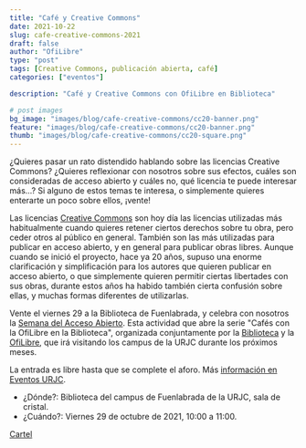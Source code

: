 ```yaml
---
title: "Café y Creative Commons"
date: 2021-10-22
slug: cafe-creative-commons-2021
draft: false
author: "OfiLibre"
type: "post"
tags: [Creative Commons, publicación abierta, café]
categories: ["eventos"]

description: "Café y Creative Commons con OfiLibre en Biblioteca"

# post images 
bg_image: "images/blog/cafe-creative-commons/cc20-banner.png"
feature: "images/blog/cafe-creative-commons/cc20-banner.png"
thumb: "images/blog/cafe-creative-commons/cc20-square.png"
---
```




¿Quieres pasar un rato distendido hablando sobre las licencias Creative Commons? ¿Quieres reflexionar con nosotros sobre sus efectos, cuáles son consideradas de acceso abierto y cuáles no, qué licencia te puede interesar más...? Si alguno de estos temas te interesa, o simplemente quieres enterarte un poco sobre ellos, ¡vente!

Las licencias [Creative Commons](https://creativecommons.org/) son hoy día las licencias utilizadas más habitualmente cuando quieres retener ciertos derechos sobre tu obra, pero ceder otros al público en general. También son las más utilizadas para publicar en acceso abierto, y en general para publicar obras libres. Aunque cuando se inició el proyecto, hace ya 20 años, supuso una enorme clarificación y simplificación para los autores que quieren publicar en acceso abierto, o que simplemente quieren permitir ciertas libertades con sus obras, durante estos años ha habido también cierta confusión sobre ellas, y muchas formas diferentes de utilizarlas.

Vente el viernes 29 a la Biblioteca de Fuenlabrada, y celebra con nosotros la [Semana del Acceso Abierto](http://www.openaccessweek.org/). Esta actividad que abre la serie "Cafés con la OfiLibre en la Biblioteca", organizada conjuntamente por la [Biblioteca](https://www.urjc.es/estudiar-en-la-urjc/biblioteca) y la [OfiLibre](https://ofilibre.gitlab.io/), que irá visitando los campus de la URJC durante los próximos meses.

La entrada es libre hasta que se complete el aforo. Más [información en Eventos URJC](https://eventos.urjc.es/73151/detail/cafe-y-creative-commons.html).

* ¿Dónde?: Biblioteca del campus de Fuenlabrada de la URJC, sala de cristal.
* ¿Cuándo?: Viernes 29 de octubre de 2021, 10:00 a 11:00.

[Cartel](images/blog/cafe-creative-commons/cartel_A3.pdf)

